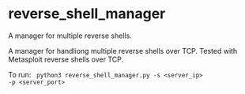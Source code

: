 # reverse_shell_manager
A manager for multiple reverse shells. 

A manager for handliong multiple reverse shells over TCP. Tested with Metasploit reverse shells over TCP.

To run:
<code>
  python3 reverse_shell_manager.py -s <server_ip> -p <server_port>
  </code>
